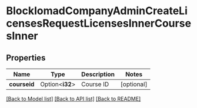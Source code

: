 # BlockIomadCompanyAdminCreateLicensesRequestLicensesInnerCoursesInner

## Properties

Name | Type | Description | Notes
------------ | ------------- | ------------- | -------------
**courseid** | Option<**i32**> | Course ID | [optional]

[[Back to Model list]](../README.md#documentation-for-models) [[Back to API list]](../README.md#documentation-for-api-endpoints) [[Back to README]](../README.md)


